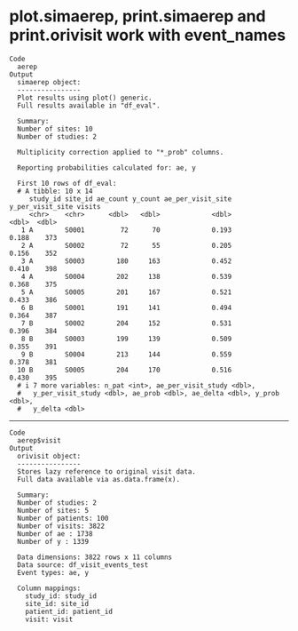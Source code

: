 # plot.simaerep, print.simaerep and print.orivisit work with event_names

    Code
      aerep
    Output
      simaerep object:
      ----------------
      Plot results using plot() generic.
      Full results available in "df_eval".
      
      Summary:
      Number of sites: 10
      Number of studies: 2
      
      Multiplicity correction applied to "*_prob" columns.
      
      Reporting probabilities calculated for: ae, y 
      
      First 10 rows of df_eval:
      # A tibble: 10 x 14
         study_id site_id ae_count y_count ae_per_visit_site y_per_visit_site visits
         <chr>    <chr>      <dbl>   <dbl>             <dbl>            <dbl>  <dbl>
       1 A        S0001         72      70             0.193            0.188    373
       2 A        S0002         72      55             0.205            0.156    352
       3 A        S0003        180     163             0.452            0.410    398
       4 A        S0004        202     138             0.539            0.368    375
       5 A        S0005        201     167             0.521            0.433    386
       6 B        S0001        191     141             0.494            0.364    387
       7 B        S0002        204     152             0.531            0.396    384
       8 B        S0003        199     139             0.509            0.355    391
       9 B        S0004        213     144             0.559            0.378    381
      10 B        S0005        204     170             0.516            0.430    395
      # i 7 more variables: n_pat <int>, ae_per_visit_study <dbl>,
      #   y_per_visit_study <dbl>, ae_prob <dbl>, ae_delta <dbl>, y_prob <dbl>,
      #   y_delta <dbl>

---

    Code
      aerep$visit
    Output
      orivisit object:
      ----------------
      Stores lazy reference to original visit data.
      Full data available via as.data.frame(x).
      
      Summary:
      Number of studies: 2
      Number of sites: 5
      Number of patients: 100
      Number of visits: 3822
      Number of ae : 1738
      Number of y : 1339
      
      Data dimensions: 3822 rows x 11 columns
      Data source: df_visit_events_test
      Event types: ae, y 
      
      Column mappings:
        study_id: study_id
        site_id: site_id
        patient_id: patient_id
        visit: visit

